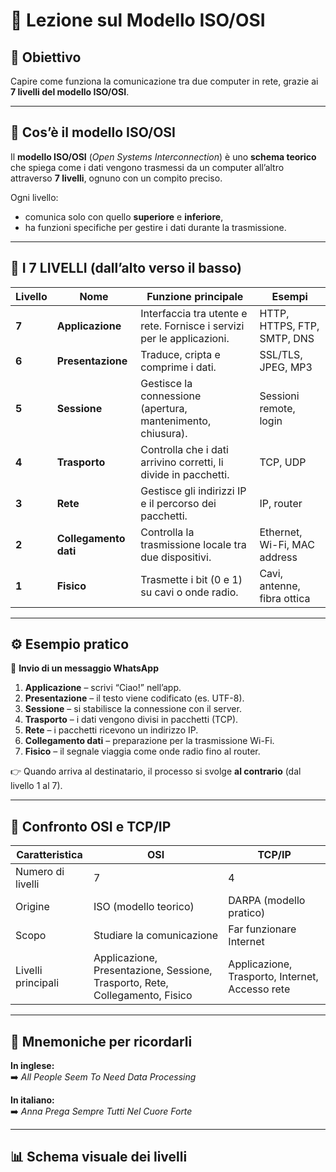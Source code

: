 # 🧠 Lezione sul Modello ISO/OSI

## 🎯 Obiettivo
Capire come funziona la comunicazione tra due computer in rete, grazie ai **7 livelli del modello ISO/OSI**.

---

## 🔹 Cos’è il modello ISO/OSI

Il **modello ISO/OSI** (*Open Systems Interconnection*) è uno **schema teorico** che spiega come i dati vengono trasmessi da un computer all’altro attraverso **7 livelli**, ognuno con un compito preciso.

Ogni livello:
- comunica solo con quello **superiore** e **inferiore**,
- ha funzioni specifiche per gestire i dati durante la trasmissione.

---

## 🧩 I 7 LIVELLI (dall’alto verso il basso)

| Livello | Nome | Funzione principale | Esempi |
|----------|------|---------------------|---------|
| **7** | **Applicazione** | Interfaccia tra utente e rete. Fornisce i servizi per le applicazioni. | HTTP, HTTPS, FTP, SMTP, DNS |
| **6** | **Presentazione** | Traduce, cripta e comprime i dati. | SSL/TLS, JPEG, MP3 |
| **5** | **Sessione** | Gestisce la connessione (apertura, mantenimento, chiusura). | Sessioni remote, login |
| **4** | **Trasporto** | Controlla che i dati arrivino corretti, li divide in pacchetti. | TCP, UDP |
| **3** | **Rete** | Gestisce gli indirizzi IP e il percorso dei pacchetti. | IP, router |
| **2** | **Collegamento dati** | Controlla la trasmissione locale tra due dispositivi. | Ethernet, Wi-Fi, MAC address |
| **1** | **Fisico** | Trasmette i bit (0 e 1) su cavi o onde radio. | Cavi, antenne, fibra ottica |

---

## ⚙️ Esempio pratico

📱 **Invio di un messaggio WhatsApp**

1. **Applicazione** – scrivi “Ciao!” nell’app.  
2. **Presentazione** – il testo viene codificato (es. UTF-8).  
3. **Sessione** – si stabilisce la connessione con il server.  
4. **Trasporto** – i dati vengono divisi in pacchetti (TCP).  
5. **Rete** – i pacchetti ricevono un indirizzo IP.  
6. **Collegamento dati** – preparazione per la trasmissione Wi-Fi.  
7. **Fisico** – il segnale viaggia come onde radio fino al router.  

👉 Quando arriva al destinatario, il processo si svolge **al contrario** (dal livello 1 al 7).

---

## 🔄 Confronto OSI e TCP/IP

| Caratteristica | OSI | TCP/IP |
|----------------|-----|--------|
| Numero di livelli | 7 | 4 |
| Origine | ISO (modello teorico) | DARPA (modello pratico) |
| Scopo | Studiare la comunicazione | Far funzionare Internet |
| Livelli principali | Applicazione, Presentazione, Sessione, Trasporto, Rete, Collegamento, Fisico | Applicazione, Trasporto, Internet, Accesso rete |

---

## 🧠 Mnemoniche per ricordarli

**In inglese:**  
➡️ *All People Seem To Need Data Processing*

**In italiano:**  
➡️ *Anna Prega Sempre Tutti Nel Cuore Forte*

---

## 📊 Schema visuale dei livelli
